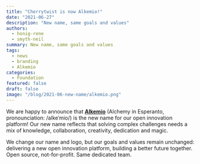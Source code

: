 ```yaml
---
title: "Cherrytwist is now Alkemio!"
date: "2021-06-27"
description: "New name, same goals and values"
authors:
  - honig-rene
  - smyth-neil
summary: New name, same goals and values
tags:
  - news
  - branding
  - Alkemio
categories:
  - Foundation
featured: false
draft: false
image: "/blog/2021-06-new-name/alkemio.png"
---
```


We are happy to announce that [**Alkemio**](https://en.wiktionary.org/wiki/alkemio) (Alchemy in Esperanto, pronounciation: /alkeˈmio/) is the new name for our open innovation platform! Our new name reflects that solving complex challenges needs a mix of knowledge, collaboration, creativity, dedication and magic.

We change our name and logo, but our goals and values remain unchanged: delivering a new open innovation platform, building a better future together. Open source, not-for-profit. Same dedicated team.
